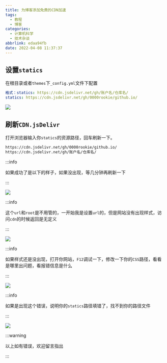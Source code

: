 ```yaml
---
title: 为博客添加免费的CDN加速
tags:
  - 教程
  - 博客
categories:
  - 计算机科学
  - 技术杂谈
abbrlink: edaa94fb
date: 2022-04-08 11:37:37
---
```




## 设置`statics`

在根目录或者`themes`下`_config.yml`文件下配置

```yaml
格式：statics: https://cdn.jsdelivr.net/gh/账户名/仓库名/
statics: https://cdn.jsdelivr.net/gh/0000rookie/github.io/ 

```

![](http://cdn.jsdelivr.net/gh/0000rookie/imgs/Hexoimgs/amliamng202204081139.jpg)



## 刷新`CDN.jsDelivr`

打开浏览器输入你`statics`的资源路径，回车刷新一下。

```html
https://cdn.jsdelivr.net/gh/0000rookie/github.io/
https://cdn.jsdelivr.net/gh/账户名/仓库名/
```

:::info

如果成功了是以下的样子，如果没出现，等几分钟再刷新一下

:::

![](http://cdn.jsdelivr.net/gh/0000rookie/imgs/Hexoimgs/amliamng202204081149.jpg)







:::info

这个`url`和`root`是不用管的，一开始我是设置`url`的，但是网站没有出现样式，访问`cdn`的时候返回是无定义

:::

![](http://cdn.jsdelivr.net/gh/0000rookie/imgs/Hexoimgs/amliamng202204081142.jpg)



:::info

如果样式还是没出现，打开你网站，`F12`调试一下，修改一下你的`CSS`路径，看看是哪里出问题，看报错信息是什么

:::

![](http://cdn.jsdelivr.net/gh/0000rookie/imgs/Hexoimgs/amliamng202204081152.jpg)





:::info

如果是出现这个错误，说明你的`statics`路径填错了，找不到你的路径文件

:::

![](http://cdn.jsdelivr.net/gh/0000rookie/imgs/Hexoimgs/amliamng202204081154.jpg)







:::warning

以上如有错误，欢迎留言指出

:::
